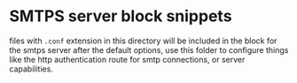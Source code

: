 # SMTPS server block snippets

files with `.conf` extension in this directory will be included in the block for the
smtps server after the default options, use this folder to configure things like the http
authentication route for smtp connections, or server capabilities.
